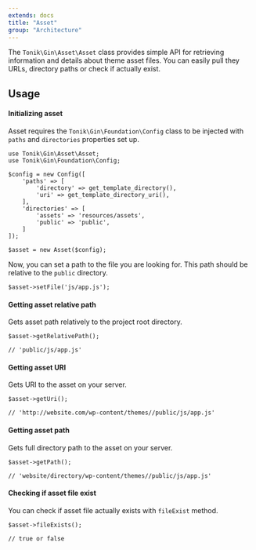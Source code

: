 ```yaml
---
extends: docs
title: "Asset"
group: "Architecture"
---
```


The `Tonik\Gin\Asset\Asset` class provides simple API for retrieving information and details about theme asset files. You can easily pull they URLs, directory paths or check if actually exist.

## Usage

#### Initializing asset

Asset requires the `Tonik\Gin\Foundation\Config` class to be injected with `paths` and `directories` properties set up.

<pre class="pre"><code class="language-php">use Tonik\Gin\Asset\Asset;
use Tonik\Gin\Foundation\Config;

$config = new Config([
    'paths' => [
        'directory' => get_template_directory(),
        'uri' => get_template_directory_uri(),
    ],
    'directories' => [
        'assets' => 'resources/assets',
        'public' => 'public',
    ]
]);

$asset = new Asset($config);</code></pre>

Now, you can set a path to the file you are looking for. This path should be relative to the `public` directory.

<pre class="pre"><code class="language-php">$asset->setFile('js/app.js');</code></pre>

#### Getting asset relative path

Gets asset path relatively to the project root directory.

<pre class="pre"><code class="language-php">$asset->getRelativePath();

// 'public/js/app.js'</code></pre>

#### Getting asset URI

Gets URI to the asset on your server.

<pre class="pre"><code class="language-php">$asset->getUri();

// 'http://website.com/wp-content/themes/<theme-name>/public/js/app.js'</code></pre>

#### Getting asset path

Gets full directory path to the asset on your server.

<pre class="pre"><code class="language-php">$asset->getPath();

// 'website/directory/wp-content/themes/<theme-name>/public/js/app.js'</code></pre>

#### Checking if asset file exist

You can check if asset file actually exists with `fileExist` method.

<pre class="pre"><code class="language-php">$asset->fileExists();

// true or false</code></pre>
